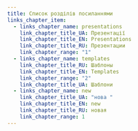 ```yaml
---
title: Список розділів посиланнями
links_chapter_item:
  - links_chapter_name: presentations
    link_chapter_title_UA: Презентації
    link_chapter_title_EN: Presentations
    link_chapter_title_RU: Презентации
    link_chapter_range: "1"
  - links_chapter_name: templates
    link_chapter_title_RU: Шаблоны
    link_chapter_title_EN: Templates
    link_chapter_range: "2"
    link_chapter_title_UA: Шаблони
  - links_chapter_name: new
    link_chapter_title_UA: "нова "
    link_chapter_title_EN: new
    link_chapter_title_RU: новая
    link_chapter_range: 1
---
```

